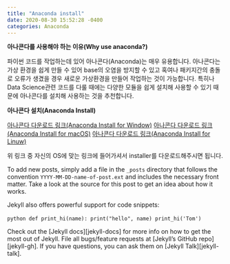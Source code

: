 ```yaml
---
title: "Anaconda install"
date: 2020-08-30 15:52:28 -0400
categories: Anaconda
---
```

**아나콘다를 사용해야 하는 이유(Why use anaconda?)**

파이썬 코드를 작업하는데 있어 아나콘다(Anaconda)는 매우 유용합니다.
아나콘다는 가상 환경을 쉽게 만들 수 있어 base의 오염을 방지할 수 있고 혹여나 패키지간의 충돌로 오류가 생겼을 경우 새로운 가상환경을 만들어 작업하는 것이 가능합니다.
특히나 Data Science관련 코드를 다룰 때에는 다양한 모듈을 쉽게 설치해 사용할 수 있기 때문에 아나콘다를 설치해 사용하는 것을 추천합니다.

**아나콘다 설치(Anaconda Install)**

[아나콘다 다운로드 링크(Anaconda Install for Window)]
[아나콘다 다운로드 링크(Anaconda Install for macOS)]
[아나콘다 다운로드 링크(Anaconda Install for Linuw)]

위 링크 중 자신의 OS에 맞는 링크에 들어가셔서 installer를 다운로드해주시면 됩니다.

To add new posts, simply add a file in the `_posts` directory that follows the convention `YYYY-MM-DD-name-of-post.ext` and includes the necessary front matter. Take a look at the source for this post to get an idea about how it works.

Jekyll also offers powerful support for code snippets:

​```python
def print_hi(name):
  print("hello", name)
print_hi('Tom')
​```

Check out the [Jekyll docs][jekyll-docs] for more info on how to get the most out of Jekyll. File all bugs/feature requests at [Jekyll’s GitHub repo][jekyll-gh]. If you have questions, you can ask them on [Jekyll Talk][jekyll-talk].

[아나콘다 다운로드 링크(Anaconda Install for Window)]: https://www.anaconda.com/products/individual#windows
[아나콘다 다운로드 링크(Anaconda Install for macOS)]: https://www.anaconda.com/products/individual#macos
[아나콘다 다운로드 링크(Anaconda Install for Linuw)]: https://www.anaconda.com/products/individual#linux
